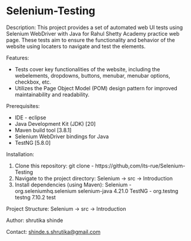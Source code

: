 # Selenium-Testing

Description:
This project provides a set of automated web UI tests using Selenium WebDriver with Java for Rahul Shetty Academy practice web page.
These tests aim to ensure the functionality and behavior of the website using locaters to navigate and test the elements.

Features:
* Tests cover key functionalities of the website, including the webelements, dropdowns, buttons, menubar, menubar options, checkbox, etc.
* Utilizes the Page Object Model (POM) design pattern for improved maintainability and readability.

Prerequisites:
* IDE - eclipse
* Java Development Kit (JDK) [20]
* Maven build tool [3.8.1]
* Selenium WebDriver bindings for Java
* TestNG [5.8.0]

Installation:
1. Clone this repository:
   git clone - https://github,com/its-rue/Selenium-Testing
2. Navigate to the project directory:
   Selenium -> src -> Introduction
3. Install dependencies (using Maven):
   Selenium - <dependency>
              <groupId>org.seleniumhq.selenium</groupId>
              <artifactId>selenium-java</artifactId>
              <version>4.21.0</version>
              </dependency>
   TestNG - <dependency>
            <groupId>org.testng</groupId>
            <artifactId>testng</artifactId>
            <version>7.10.2</version>
            <scope>test</scope>
            </dependency>           

Project Structure:
Selenium -> src -> Introduction

Author:
shrutika shinde

Contact:
shinde.s.shrutika@gmail.com
